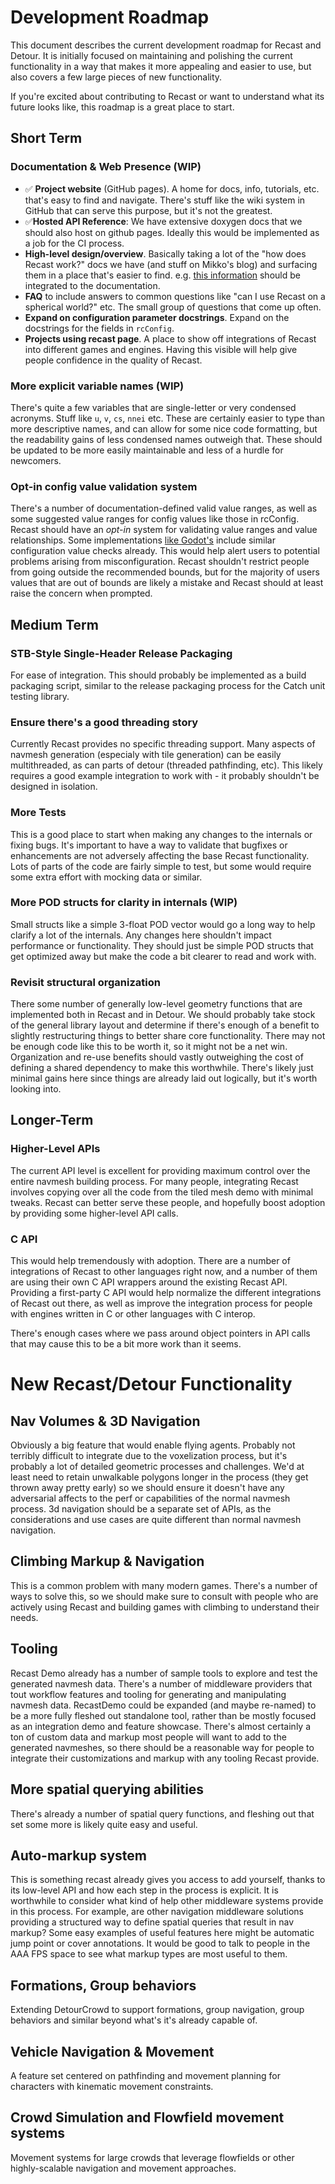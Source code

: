 # Development Roadmap

This document describes the current development roadmap for Recast and Detour.  It is initially focused on maintaining and polishing the current functionality in a way that makes it more appealing and easier to use, but also covers a few large pieces of new functionality.

If you're excited about contributing to Recast or want to understand what its future looks like, this roadmap is a great place to start.

## Short Term

### Documentation & Web Presence (WIP)
-   ✅ **Project website** (GitHub pages). A home for docs, info, tutorials, etc. that's easy to find and navigate. There's stuff like the wiki system in GitHub that can serve this purpose, but it's not the greatest.
-   ✅**Hosted API Reference**: We have extensive doxygen docs that we should also host on github pages.  Ideally this would be implemented as a job for the CI process.
-   **High-level design/overview**. Basically taking a lot of the "how does Recast work?" docs we have (and stuff on Mikko's blog) and surfacing them in a place that's easier to find.  e.g. [this information](http://digestingduck.blogspot.com/2010/02/slides-from-past.html) should be integrated to the documentation.
-   **FAQ** to include answers to common questions like "can I use Recast on a spherical world?" etc. The small group of questions that come up often.
-   **Expand on configuration parameter docstrings**. Expand on the docstrings for the fields in `rcConfig`.
-   **Projects using recast page**. A place to show off integrations of Recast into different games and engines. Having this visible will help give people confidence in the quality of Recast.

### More explicit variable names (WIP)
There's quite a few variables that are single-letter or very condensed acronyms. Stuff like `u`, `v`, `cs`, `nnei` etc. These are certainly easier to type than more descriptive names, and can allow for some nice code formatting, but the readability gains of less condensed names outweigh that.  These should be updated to be more easily maintainable and less of a hurdle for newcomers.

### Opt-in config value validation system
There's a number of documentation-defined valid value ranges, as well as some suggested value ranges for config values like those in rcConfig.  Recast should have an _opt-in_ system for validating value ranges and value relationships.  Some implementations [like Godot's](https://github.com/godotengine/godot/blob/c7ceb94e372216b1b033d7c2ac26d5b7545c4dac/modules/navigation/navigation_mesh_generator.cpp#L545-L568) include similar configuration value checks already.  This would help alert users to potential problems arising from misconfiguration.  Recast shouldn't restrict people from going outside the recommended bounds, but for the majority of users values that are out of bounds are likely a mistake and Recast should at least raise the concern when prompted.

## Medium Term

### STB-Style Single-Header Release Packaging
For ease of integration. This should probably be implemented as a build packaging script, similar to the release packaging process for the Catch unit testing library.

### Ensure there's a good threading story
Currently Recast provides no specific threading support.  Many aspects of navmesh generation (especialy with tile generation) can be easily multithreaded, as can parts of detour (threaded pathfinding, etc).  This likely requires a good example integration to work with - it probably shouldn't be designed in isolation.

### More Tests
This is a good place to start when making any changes to the internals or fixing bugs. It's important to have a way to validate that bugfixes or enhancements are not adversely affecting the base Recast functionality. Lots of parts of the code are fairly simple to test, but some would require some extra effort with mocking data or similar.

### More POD structs for clarity in internals (WIP)
Small structs like a simple 3-float POD vector would go a long way to help clarify a lot of the internals. Any changes here shouldn't impact performance or functionality. They should just be simple POD structs that get optimized away but make the code a bit clearer to read and work with.

### Revisit structural organization
There some number of generally low-level geometry functions that are implemented both in Recast and in Detour. We should probably take stock of the general library layout and determine if there's enough of a benefit to slightly restructuring things to better share core functionality. There may not be enough code like this to be worth it, so it might not be a net win.  Organization and re-use benefits should vastly outweighing the cost of defining a shared dependency to make this worthwhile.  There's likely just minimal gains here since things are already laid out logically, but it's worth looking into.

## Longer-Term

### Higher-Level APIs
The current API level is excellent for providing maximum control over the entire navmesh building process. For many people, integrating Recast involves copying over all the code from the tiled mesh demo with minimal tweaks. Recast can better serve these people, and hopefully boost adoption by providing some higher-level API calls.

### C API
This would help tremendously with adoption. There are a number of integrations of Recast to other languages right now, and a number of them are using their own C API wrappers around the existing Recast API. Providing a first-party C API would help normalize the different integrations of Recast out there, as well as improve the integration process for people with engines written in C or other languages with C interop.

There's enough cases where we pass around object pointers in API calls that may cause this to be a bit more work than it seems.

# New Recast/Detour Functionality

## Nav Volumes & 3D Navigation
Obviously a big feature that would enable flying agents. Probably not terribly difficult to integrate due to the voxelization process, but it's probably a lot of detailed geometric processes and challenges. We'd at least need to retain unwalkable polygons longer in the process (they get thrown away pretty early) so we should ensure it doesn't have any adversarial affects to the perf or capabilities of the normal navmesh process.  3d navigation should be a separate set of APIs, as the considerations and use cases are quite different than normal navmesh navigation.

## Climbing Markup & Navigation
This is a common problem with many modern games.  There's a number of ways to solve this, so we should make sure to consult with people who are actively using Recast and building games with climbing to understand their needs. 

## Tooling
Recast Demo already has a number of sample tools to explore and test the generated navmesh data. There's a number of middleware providers that tout workflow features and tooling for generating and manipulating navmesh data. RecastDemo could be expanded (and maybe re-named) to be a more fully fleshed out standalone tool, rather than be mostly focused as an integration demo and feature showcase. There's almost certainly a ton of custom data and markup most people will want to add to the generated navmeshes, so there should be a reasonable way for people to integrate their customizations and markup with any tooling Recast provide.

## More spatial querying abilities
There's already a number of spatial query functions, and fleshing out that set some more is likely quite easy and useful.

## Auto-markup system
This is something recast already gives you access to add yourself, thanks to its low-level API and how each step in the process is explicit.  It is worthwhile to consider what kind of help other middleware systems provide in this process. For example, are other navigation middleware solutions providing a structured way to define spatial queries that result in nav markup? Some easy examples of useful features here might be automatic jump point or cover annotations. It would be good to talk to people in the AAA FPS space to see what markup types are most useful to them.

## Formations, Group behaviors
Extending DetourCrowd to support formations, group navigation, group behaviors and similar beyond what's it's already capable of.

## Vehicle Navigation & Movement
A feature set centered on pathfinding and movement planning for characters with kinematic movement constraints.

## Crowd Simulation and Flowfield movement systems
Movement systems for large crowds that leverage flowfields or other highly-scalable navigation and movement approaches.